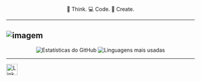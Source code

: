 
<div align="center">
  💭 Think.  💻 Code.  🎨 Create.
</div>

-----------------------------------------------------------------------------------------------------------
![imagem](https://github.com/Larimcal/Larimcal/assets/107259689/5c7ed843-2691-4149-afbd-bb17a1ebfc98)
-----------------------------------------------------------------------------------------------------------
<div align="center">
  
  ![Estatísticas do GitHub](https://github-readme-stats.vercel.app/api?username=Larimcal&show_icons=true&theme=radical)
  ![Linguagens mais usadas](https://github-readme-stats.vercel.app/api/top-langs/?username=Larimcal&layout=compact&theme=radical)
  
</div>


------------------------------------------------------------------------------------------------------------

<div>
  <a href="https://www.linkedin.com/in/larissa-de-magalh%C3%A3es-caldeira-b294a0178/">
    <img src="https://upload.wikimedia.org/wikipedia/commons/c/ca/LinkedIn_logo_initials.png" width="30" height="30" alt="LinkedIn">
  </a>
</div>





